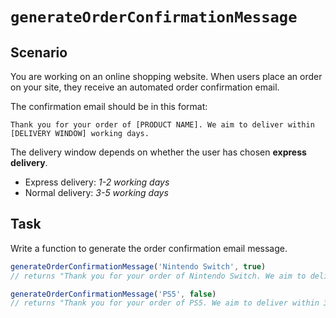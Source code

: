 # `generateOrderConfirmationMessage`

## Scenario

You are working on an online shopping website. When users place an order on your site, they receive an automated order confirmation email.

The confirmation email should be in this format:

```
Thank you for your order of [PRODUCT NAME]. We aim to deliver within [DELIVERY WINDOW] working days.
```

The delivery window depends on whether the user has chosen **express delivery**.
- Express delivery: *1-2 working days*
- Normal delivery: *3-5 working days*
## Task

Write a function to generate the order confirmation email message.


```js
generateOrderConfirmationMessage('Nintendo Switch', true)
// returns "Thank you for your order of Nintendo Switch. We aim to deliver within 1-2 working days."

generateOrderConfirmationMessage('PS5', false)
// returns "Thank you for your order of PS5. We aim to deliver within 3-5 working days."
```
